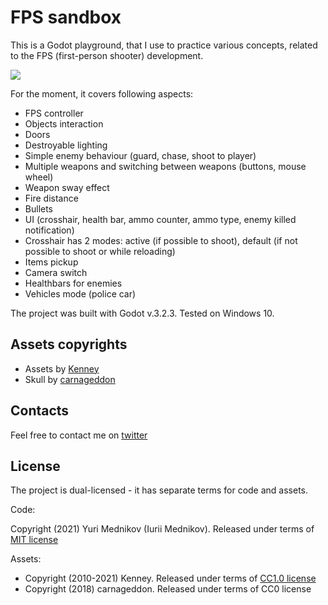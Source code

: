 # FPS sandbox

This is a Godot playground, that I use to practice various concepts, related to the FPS (first-person shooter) development.

![](https://pbs.twimg.com/media/Evzoy4RWYAI3DEE?format=jpg&name=large)

For the moment, it covers following aspects:

- FPS controller
- Objects interaction
- Doors
- Destroyable lighting
- Simple enemy behaviour (guard, chase, shoot to player)
- Multiple weapons and switching between weapons (buttons, mouse wheel)
- Weapon sway effect
- Fire distance
- Bullets
- UI (crosshair, health bar, ammo counter, ammo type, enemy killed notification)
- Crosshair has 2 modes: active (if possible to shoot), default (if not possible to shoot or while reloading)
- Items pickup
- Camera switch
- Healthbars for enemies
- Vehicles mode (police car)

The project was built with Godot v.3.2.3. Tested on Windows 10.

## Assets copyrights

- Assets by [Kenney](https://kenney.nl)
- Skull by [carnageddon](https://opengameart.org/content/skull-4)

## Contacts

Feel free to contact me on [twitter](https://www.twitter.com/iuriimednikov)

## License

The project is dual-licensed - it has separate terms for code and assets.

Code: 

Copyright (2021) Yuri Mednikov (Iurii Mednikov). Released under terms of [MIT license](https://opensource.org/licenses/MIT)

Assets: 

- Copyright (2010-2021) Kenney. Released under terms of [CC1.0 license](https://creativecommons.org/publicdomain/zero/1.0/)
- Copyright (2018) carnageddon. Released under terms of CC0 license